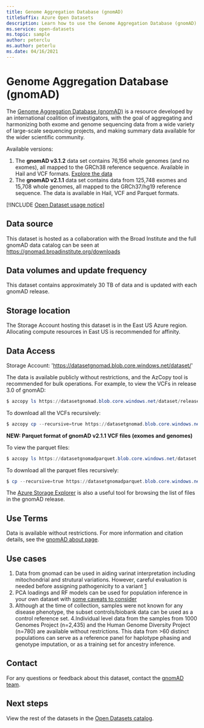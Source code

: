 ```yaml
---
title: Genome Aggregation Database (gnomAD)
titleSuffix: Azure Open Datasets
description: Learn how to use the Genome Aggregation Database (gnomAD) dataset in Azure Open Datasets.
ms.service: open-datasets
ms.topic: sample
author: peterclu
ms.author: peterlu
ms.date: 04/16/2021
---
```


# Genome Aggregation Database (gnomAD)

The [Genome Aggregation Database (gnomAD)](https://gnomad.broadinstitute.org/) is a resource developed by an international coalition of investigators, with the goal of aggregating and harmonizing both exome and genome sequencing data from a wide variety of large-scale sequencing projects, and making summary data available for the wider scientific community.

Available versions:

1. The **gnomAD v3.1.2** data set contains 76,156 whole genomes (and no exomes), all mapped to the GRCh38 reference sequence. Available in Hail and VCF formats. [Explore the data](https://msit.powerbi.com/reportEmbed?reportId=876ec2da-e6e4-42c9-9a28-c3d313c6e3eb&autoAuth=true&ctid=72f988bf-86f1-41af-91ab-2d7cd011db47&config=eyJjbHVzdGVyVXJsIjoiaHR0cHM6Ly9kZi1tc2l0LXNjdXMtcmVkaXJlY3QuYW5hbHlzaXMud2luZG93cy5uZXQvIn0%3D)
2. The **gnomAD v2.1.1** data set contains data from 125,748 exomes and 15,708 whole genomes, all mapped to the GRCh37/hg19 reference sequence. The data is available in Hail, VCF and Parquet formats.

[!INCLUDE [Open Dataset usage notice](../../includes/open-datasets-usage-note.md)]

## Data source

This dataset is hosted as a collaboration with the Broad Institute and the full gnomAD data catalog can be seen at https://gnomad.broadinstitute.org/downloads

## Data volumes and update frequency

This dataset contains approximately 30 TB of data and is updated with each gnomAD release.

## Storage location

The Storage Account hosting this dataset is in the East US Azure region. Allocating compute resources in East US is recommended for affinity.

## Data Access

Storage Account: 'https://datasetgnomad.blob.core.windows.net/dataset/'

The data is available publicly without restrictions, and the AzCopy tool is recommended for bulk operations. For example, to view the VCFs in release 3.0 of gnomAD:

```powershell
$ azcopy ls https://datasetgnomad.blob.core.windows.net/dataset/release/3.0/vcf/genomes
```

To download all the VCFs recursively:

```powershell
$ azcopy cp --recursive=true https://datasetgnomad.blob.core.windows.net/dataset/release/3.0/vcf/genomes .
```

**NEW: Parquet format of gnomAD v2.1.1 VCF files (exomes and genomes)**

To view the parquet files:

```powershell
$ azcopy ls https://datasetgnomadparquet.blob.core.windows.net/dataset
```

To download all the parquet files recursively:

```powershell
$ cp --recursive=true https://datasetgnomadparquet.blob.core.windows.net/dataset
```

The [Azure Storage Explorer](https://azure.microsoft.com/features/storage-explorer/) is also a useful tool for browsing the list of files in the gnomAD release.

## Use Terms

Data is available without restrictions. For more information and citation details, see the [gnomAD about page](https://gnomad.broadinstitute.org/about).

## Use cases

1. Data from gnomad can be used in aiding varinat interpretation including mitochondrial and strutural variations. However, careful evaluation is needed before assigning pathogenicity to a variant [1](https://onlinelibrary.wiley.com/doi/10.1002/humu.24309)
2. PCA loadings and RF models can be used for population inference in your own dataset with [some caveats to consider](https://gnomad.broadinstitute.org/news/2021-09-using-the-gnomad-ancestry-principal-components-analysis-loadings-and-random-forest-classifier-on-your-dataset/#how-to-use-the-loadings-and-rf-model-on-your-own-dataset)
3. Although at the time of collection, samples were not known for any disease phenotype, the subset controls/biobank data can be used as a control reference set.
4.Individual level data from the samples from 1000 Genomes Project (n=2,435) and the Human Genome Diversity Project (n=780) are available without restrictions. This data from >60 distinct populations can serve as a reference panel for haplotype phasing and genotype imputation, or as a training set for ancestry inference.

## Contact

For any questions or feedback about this dataset, contact the [gnomAD team](https://gnomad.broadinstitute.org/contact).

## Next steps

View the rest of the datasets in the [Open Datasets catalog](dataset-catalog.md).
